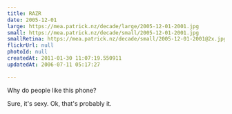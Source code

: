 ```yaml
---
title: RAZR
date: 2005-12-01
large: https://mea.patrick.nz/decade/large/2005-12-01-2001.jpg
small: https://mea.patrick.nz/decade/small/2005-12-01-2001.jpg
smallRetina: https://mea.patrick.nz/decade/small/2005-12-01-2001@2x.jpg
flickrUrl: null
photoId: null
createdAt: 2011-01-30 11:07:19.550911
updatedAt: 2006-07-11 05:17:27

---
```

Why do people like this phone? 

Sure, it's sexy. Ok, that's probably it.

